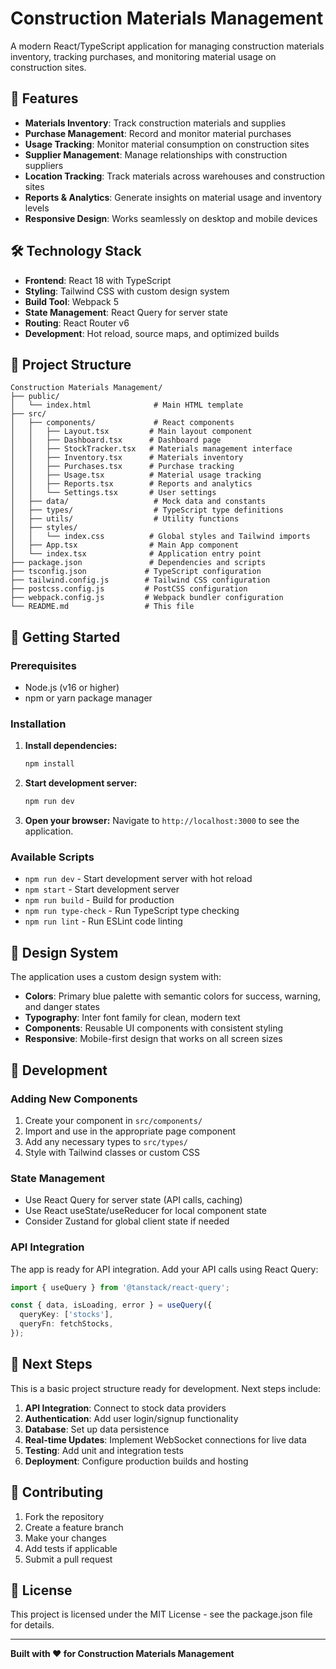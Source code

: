 # Construction Materials Management

A modern React/TypeScript application for managing construction materials inventory, tracking purchases, and monitoring material usage on construction sites.

## 🚀 Features

- **Materials Inventory**: Track construction materials and supplies
- **Purchase Management**: Record and monitor material purchases
- **Usage Tracking**: Monitor material consumption on construction sites
- **Supplier Management**: Manage relationships with construction suppliers
- **Location Tracking**: Track materials across warehouses and construction sites
- **Reports & Analytics**: Generate insights on material usage and inventory levels
- **Responsive Design**: Works seamlessly on desktop and mobile devices

## 🛠️ Technology Stack

- **Frontend**: React 18 with TypeScript
- **Styling**: Tailwind CSS with custom design system
- **Build Tool**: Webpack 5
- **State Management**: React Query for server state
- **Routing**: React Router v6
- **Development**: Hot reload, source maps, and optimized builds

## 📁 Project Structure

```
Construction Materials Management/
├── public/
│   └── index.html              # Main HTML template
├── src/
│   ├── components/             # React components
│   │   ├── Layout.tsx         # Main layout component
│   │   ├── Dashboard.tsx      # Dashboard page
│   │   ├── StockTracker.tsx   # Materials management interface
│   │   ├── Inventory.tsx      # Materials inventory
│   │   ├── Purchases.tsx      # Purchase tracking
│   │   ├── Usage.tsx          # Material usage tracking
│   │   ├── Reports.tsx        # Reports and analytics
│   │   └── Settings.tsx       # User settings
│   ├── data/                   # Mock data and constants
│   ├── types/                  # TypeScript type definitions
│   ├── utils/                  # Utility functions
│   ├── styles/
│   │   └── index.css          # Global styles and Tailwind imports
│   ├── App.tsx                # Main App component
│   └── index.tsx              # Application entry point
├── package.json               # Dependencies and scripts
├── tsconfig.json             # TypeScript configuration
├── tailwind.config.js        # Tailwind CSS configuration
├── postcss.config.js         # PostCSS configuration
├── webpack.config.js         # Webpack bundler configuration
└── README.md                 # This file
```

## 🚀 Getting Started

### Prerequisites

- Node.js (v16 or higher)
- npm or yarn package manager

### Installation

1. **Install dependencies:**
   ```bash
   npm install
   ```

2. **Start development server:**
   ```bash
   npm run dev
   ```

3. **Open your browser:**
   Navigate to `http://localhost:3000` to see the application.

### Available Scripts

- `npm run dev` - Start development server with hot reload
- `npm start` - Start development server
- `npm run build` - Build for production
- `npm run type-check` - Run TypeScript type checking
- `npm run lint` - Run ESLint code linting

## 🎨 Design System

The application uses a custom design system with:

- **Colors**: Primary blue palette with semantic colors for success, warning, and danger states
- **Typography**: Inter font family for clean, modern text
- **Components**: Reusable UI components with consistent styling
- **Responsive**: Mobile-first design that works on all screen sizes

## 🔧 Development

### Adding New Components

1. Create your component in `src/components/`
2. Import and use in the appropriate page component
3. Add any necessary types to `src/types/`
4. Style with Tailwind classes or custom CSS

### State Management

- Use React Query for server state (API calls, caching)
- Use React useState/useReducer for local component state
- Consider Zustand for global client state if needed

### API Integration

The app is ready for API integration. Add your API calls using React Query:

```typescript
import { useQuery } from '@tanstack/react-query';

const { data, isLoading, error } = useQuery({
  queryKey: ['stocks'],
  queryFn: fetchStocks,
});
```

## 📝 Next Steps

This is a basic project structure ready for development. Next steps include:

1. **API Integration**: Connect to stock data providers
2. **Authentication**: Add user login/signup functionality
3. **Database**: Set up data persistence
4. **Real-time Updates**: Implement WebSocket connections for live data
5. **Testing**: Add unit and integration tests
6. **Deployment**: Configure production builds and hosting

## 🤝 Contributing

1. Fork the repository
2. Create a feature branch
3. Make your changes
4. Add tests if applicable
5. Submit a pull request

## 📄 License

This project is licensed under the MIT License - see the package.json file for details.

---

**Built with ❤️ for Construction Materials Management**
